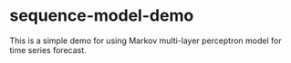 # sequence-model-demo

This is a simple demo for using Markov multi-layer perceptron model for time series forecast.
